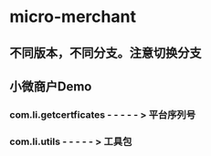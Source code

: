 # micro-merchant
## 不同版本，不同分支。注意切换分支
## 小微商户Demo
### com.li.getcertficates - - - - - > 平台序列号
### com.li.utils - - - - - > 工具包
